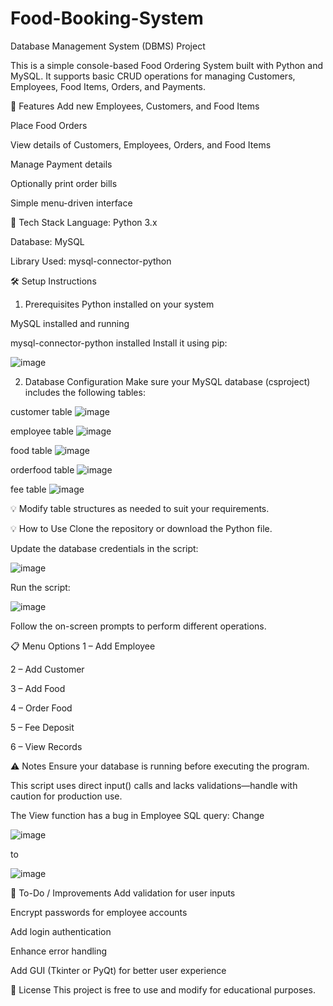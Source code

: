 # Food-Booking-System
Database Management System (DBMS) Project

This is a simple console-based Food Ordering System built with Python and MySQL. It supports basic CRUD operations for managing Customers, Employees, Food Items, Orders, and Payments.

🚀 Features
Add new Employees, Customers, and Food Items

Place Food Orders

View details of Customers, Employees, Orders, and Food Items

Manage Payment details

Optionally print order bills

Simple menu-driven interface

🧰 Tech Stack
Language: Python 3.x

Database: MySQL

Library Used: mysql-connector-python

🛠️ Setup Instructions
1. Prerequisites
Python installed on your system

MySQL installed and running

mysql-connector-python installed
Install it using pip:

![image](https://github.com/user-attachments/assets/9c3c8a00-97c7-40e4-8c64-0c53e1396d3e)

2. Database Configuration
Make sure your MySQL database (csproject) includes the following tables:

customer table
![image](https://github.com/user-attachments/assets/eb3e12f4-0cfd-4ad7-bca3-e1c8ddcf2b9d)

employee table
![image](https://github.com/user-attachments/assets/7cbb09f8-e59c-4375-b506-b7ba35e91647)

food table
![image](https://github.com/user-attachments/assets/2bb993b2-7aa0-4363-a12c-8b48c9eac30a)

orderfood table
![image](https://github.com/user-attachments/assets/9d308f3b-849f-4443-b4d0-83276b662774)

fee table
![image](https://github.com/user-attachments/assets/f022eeef-0d8b-4698-be40-908a94ac4390)

💡 Modify table structures as needed to suit your requirements.

💡 How to Use
Clone the repository or download the Python file.

Update the database credentials in the script:

![image](https://github.com/user-attachments/assets/c183364c-43ce-4458-8c21-9d589d0c3555)

Run the script:

![image](https://github.com/user-attachments/assets/a9bcc148-9ef0-484d-9b4b-e601a5b93a60)

Follow the on-screen prompts to perform different operations.

📋 Menu Options
1 – Add Employee

2 – Add Customer

3 – Add Food

4 – Order Food

5 – Fee Deposit

6 – View Records

⚠️ Notes
Ensure your database is running before executing the program.

This script uses direct input() calls and lacks validations—handle with caution for production use.

The View function has a bug in Employee SQL query:
Change

![image](https://github.com/user-attachments/assets/a2c8aedf-facf-4101-ab1f-f21ec8e705bb)

to

![image](https://github.com/user-attachments/assets/60289cf4-9b72-4369-b4b8-540de4db7fac)

📌 To-Do / Improvements
Add validation for user inputs

Encrypt passwords for employee accounts

Add login authentication

Enhance error handling

Add GUI (Tkinter or PyQt) for better user experience

📄 License
This project is free to use and modify for educational purposes.
